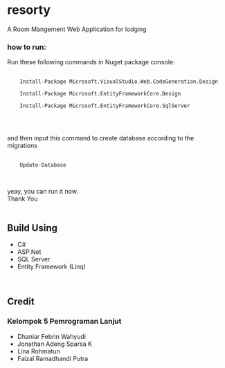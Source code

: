 # resorty
A Room Mangement Web Application for lodging

### how to run:<br>
Run these following commands in Nuget package console:<br>

<pre>
  <code>
    Install-Package Microsoft.VisualStudio.Web.CodeGeneration.Design<br>
    Install-Package Microsoft.EntityFrameworkCore.Design <br>
    Install-Package Microsoft.EntityFrameworkCore.SqlServer <br>
  </code>
</pre>

<br>
and then input this command to create database according to the migrations

<pre>
  <code>
    Update-Database
  </code>
</pre>

<br>
yeay, you can run it now.<br>
Thank You<br><br>

## Build Using
<ul>
  <li>C#</li>
  <li>ASP.Net</li>
  <li>SQL Server</li>
  <li>Entity Framework (Linq)</li>
</ul>
<br>

## Credit<br>
### Kelompok 5 Pemrograman Lanjut<br>
<ul>
  <li>Dhaniar Febrin Wahyudi</li>
  <li>Jonathan Adeng Sparsa K</li>
  <li>Lina Rohmatun</li>
  <li>Faizal Ramadhandi Putra</li>
</ul>

